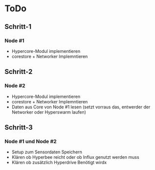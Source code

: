 

# ToDo

## Schritt-1
### Node #1
+ Hypercore-Modul implementieren
+ corestore + Networker Implemntieren

## Schritt-2
### Node #2
+ Hypercore-Modul implementieren
+ corestore + Networker Implemntieren
+ Daten aus Core von Node #1 lesen (setzt vorraus das, entwerder der Networker oder Hyperswarm laufen)

## Schritt-3
### Node #1 und Node #2
+ Setup zum Sensordaten Speichern
+ Klären ob Hyperbee reicht oder ob Influx genutzt werden muss
+ Klären ob zusätzlich Hyperdrive Benötigt wirdx
